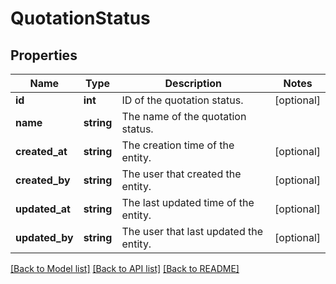 # QuotationStatus

## Properties
Name | Type | Description | Notes
------------ | ------------- | ------------- | -------------
**id** | **int** | ID of the quotation status. | [optional] 
**name** | **string** | The name of the quotation status. | 
**created_at** | **string** | The creation time of the entity. | [optional] 
**created_by** | **string** | The user that created the entity. | [optional] 
**updated_at** | **string** | The last updated time of the entity. | [optional] 
**updated_by** | **string** | The user that last updated the entity. | [optional] 

[[Back to Model list]](../README.md#documentation-for-models) [[Back to API list]](../README.md#documentation-for-api-endpoints) [[Back to README]](../README.md)


